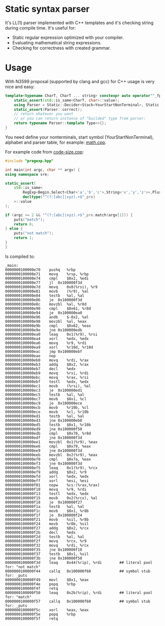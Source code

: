 # Static syntax parser

It's LL(1) parser implemented with C++ templates and it's checking string during compile time. It's useful for:

* Static regular expression optimized with your compiler.
* Evaluating mathematical string expressions.
* Checking for correctness with created grammar.

# Usage

With N3599 proposal (supported by clang and gcc) for C++ usage is very nice and easy: 

```C++
template<typename CharT, CharT ... string> constexpr auto operator""_fpre() {
	static_assert(std::is_same<CharT, char>::value);
	using Parser = Static::Decider<Stack<YourStartNonTerminal>, Static::Input<string...>>;
	static_assert(Parser::correct);
	// return whatever you want
	// or you can return instance of "builded" type from parser: 
	return typename Parser::template Type<>{};
}
```

You need define your nonterminals, start symbol (YourStartNonTerminal), alphabet and parser table, for example: [math.cpp](math.cpp).

For example code from [code-size.cpp](code-size-test.cpp):

```C++
#include "pregexp.hpp"

int main(int argc, char ** argv) {
using namespace sre;

static_assert(
	std::is_same<
		RegExp<Begin,Select<Char<'a','b','c'>,String<'x','y','z'>>,Plus<Anything>,End>,
		decltype("^(?:[abc]|xyz).+$"_pre)
	>::value
);

if (argc >= 2 && "^(?:[abc]|xyz).+$"_pre.match(argv[1])) {
	puts("match");
	return 0;
} else {
	puts("not match");
	return 1;
}
} 
```
 
Is compiled to:

	_main:
	0000000100000e70	pushq	%rbp
	0000000100000e71	movq	%rsp, %rbp
	0000000100000e74	cmpl	$0x2, %edi
	0000000100000e77	jl	0x100000f3d
	0000000100000e7d	movq	0x8(%rsi), %r9
	0000000100000e81	movb	(%r9), %al
	0000000100000e84	testb	%al, %al
	0000000100000e86	je	0x100000f3d
	0000000100000e8c	movzbl	%al, %r8d
	0000000100000e90	cmpl	$0x61, %r8d
	0000000100000e94	je	0x100000ea0
	0000000100000e96	andb	$-0x2, %al
	0000000100000e98	movzbl	%al, %eax
	0000000100000e9b	cmpl	$0x62, %eax
	0000000100000e9e	jne	0x100000edb
	0000000100000ea0	leaq	0x1(%r9), %rsi
	0000000100000ea4	xorl	%edx, %edx
	0000000100000ea6	movq	%r9, %rdi
	0000000100000ea9	xorl	%r10d, %r10d
	0000000100000eac	jmp	0x100000ebf
	0000000100000eae	nop
	0000000100000eb0	movq	%rdi, %rax
	0000000100000eb3	addq	$0x2, %rax
	0000000100000eb7	decl	%edx
	0000000100000eb9	movq	%rsi, %rdi
	0000000100000ebc	movq	%rax, %rsi
	0000000100000ebf	testl	%edx, %edx
	0000000100000ec1	movb	(%rsi), %al
	0000000100000ec3	je	0x100000ed1
	0000000100000ec5	testb	%al, %al
	0000000100000ec7	movb	$0x1, %cl
	0000000100000ec9	je	0x100000ece
	0000000100000ecb	movb	%r10b, %cl
	0000000100000ece	movb	%cl, %r10b
	0000000100000ed1	testb	%al, %al
	0000000100000ed3	jne	0x100000eb0
	0000000100000ed5	testb	$0x1, %r10b
	0000000100000ed9	jne	0x100000f50
	0000000100000edb	cmpl	$0x78, %r8d
	0000000100000edf	jne	0x100000f3d
	0000000100000ee1	movzbl	0x1(%r9), %eax
	0000000100000ee6	cmpl	$0x79, %eax
	0000000100000ee9	jne	0x100000f3d
	0000000100000eeb	movzbl	0x2(%r9), %eax
	0000000100000ef0	cmpl	$0x7a, %eax
	0000000100000ef3	jne	0x100000f3d
	0000000100000ef5	leaq	0x1(%r9), %rcx
	0000000100000ef9	addq	$0x2, %r9
	0000000100000efd	xorl	%edx, %edx
	0000000100000eff	xorl	%esi, %esi
	0000000100000f01	nopw	%cs:(%rax,%rax)
	0000000100000f10	movq	%r9, %rdi
	0000000100000f13	testl	%edx, %edx
	0000000100000f15	movb	0x2(%rcx), %al
	0000000100000f18	je	0x100000f27
	0000000100000f1a	testb	%al, %al
	0000000100000f1c	movb	$0x1, %r8b
	0000000100000f1f	je	0x100000f24
	0000000100000f21	movb	%sil, %r8b
	0000000100000f24	movb	%r8b, %sil
	0000000100000f27	addq	$0x2, %rcx
	0000000100000f2b	decl	%edx
	0000000100000f2d	testb	%al, %al
	0000000100000f2f	movq	%rcx, %r9
	0000000100000f32	movq	%rdi, %rcx
	0000000100000f35	jne	0x100000f10
	0000000100000f37	testb	$0x1, %sil
	0000000100000f3b	jne	0x100000f50
	0000000100000f3d	leaq	0x44(%rip), %rdi        ## literal pool for: "not match"
	0000000100000f44	callq	0x100000f60             ## symbol stub for: _puts
	0000000100000f49	movl	$0x1, %eax
	0000000100000f4e	popq	%rbp
	0000000100000f4f	retq
	0000000100000f50	leaq	0x2b(%rip), %rdi        ## literal pool for: "match"
	0000000100000f57	callq	0x100000f60             ## symbol stub for: _puts
	0000000100000f5c	xorl	%eax, %eax
	0000000100000f5e	popq	%rbp
	0000000100000f5f	retq
